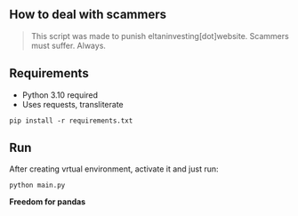 ## How to deal with scammers

> This script was made to punish eltaninvesting[dot]website.
> Scammers must suffer. Always.

## Requirements

- Python 3.10 required
- Uses requests, transliterate

```
pip install -r requirements.txt
```

## Run

After creating vrtual environment, activate it and just run:

```
python main.py
```

**Freedom for pandas**